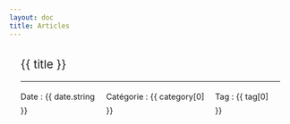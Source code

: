 ```yaml
---
layout: doc
title: Articles
---
```


<script setup>
  // Récupération des données du thème définies dans config.js
  import { useData } from 'vitepress'
  const { theme } = useData();
  import { data as posts } from './posts.data'

</script>

<div class="article" v-for="{ title, url, date, excerpt, category, tag, archive } of posts" v-if="posts.length">
    <div v-if="!archive">  
        <a class="title" v-bind:href="url"> {{ title }} </a>
        <hr />
        <div class="article-info">
            <span v-if="date">Date : {{ date.string }}</span>
           <span v-if="category"> Catégorie : {{ category[0] }}</span>
          <span v-if="tag"> Tag : {{ tag[0] }}</span>
        </div>
    </div>   
</div>

<style scoped lang="scss">
.article {
  position: relative;
  box-sizing: border-box;
  width: 100%;
  margin: 0 auto 1.25rem;
  padding: 1rem 1.25rem;
  border-radius: 0.4rem;
  text-align: left;
  @media (max-width: 419px) {
    border-radius: 0;
  }
  .title {
    position: relative;
    display: inline-block;
    font-size: 1.28rem;
    line-height: 2rem;
    &::after {
      content: "";
      position: absolute;
      bottom: 0;
      left: 0;
      width: 100%;
      height: 2px;
      background: var(--c-brand);
      visibility: hidden;
      transition: transform 0.3s ease-in-out;
      transform: scaleX(0);
    }
    &:hover {
      cursor: pointer;
      &::after {
        visibility: visible;
        transform: scaleX(1);
      }
    }
    a {
      color: inherit;
      
    }
  }
  .article-info {
    display: flex;
    font-size: 0.9rem;
    flex-shrink: 0;
    > span {
      margin-right: 0.5em;
      line-height: 1.8;
    }
  }
}


</style>
